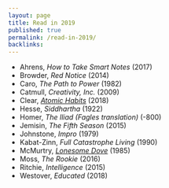 ```yaml
---
layout: page
title: Read in 2019
published: true
permalink: /read-in-2019/
backlinks: 
---
```


* Ahrens, _How to Take Smart Notes_ (2017) 
* Browder, _Red Notice_ (2014) 
* Caro, _The Path to Power_ (1982) 
* Catmull, _Creativity, Inc._ (2009) 
* Clear, _<a id="clear-atomic-habits" class="internal-link" href="/clear-atomic-habits/">Atomic Habits</a>_ (2018) 
* Hesse, _Siddhartha_ (1922) 
* Homer, _The Iliad (Fagles translation)_ (-800) 
* Jemisin, _The Fifth Season_ (2015) 
* Johnstone, _Impro_ (1979) 
* Kabat-Zinn, _Full Catastrophe Living_ (1990) 
* McMurtry, _<a id="mcmurtry-lonesome-dove" class="internal-link" href="/mcmurtry-lonesome-dove/">Lonesome Dove</a>_ (1985) 
* Moss, _The Rookie_ (2016) 
* Ritchie, _Intelligence_ (2015) 
* Westover, _Educated_ (2018) 
